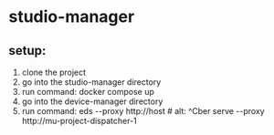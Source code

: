 # studio-manager
## setup:

 1. clone the project
 2. go into the studio-manager directory
 3. run command: docker compose up
 4. go into the device-manager directory
 5. run command: eds --proxy http://host # alt: ^Cber serve --proxy http://mu-project-dispatcher-1


